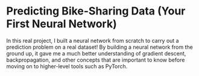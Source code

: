# Predicting Bike-Sharing Data (Your First Neural Network)

In this real project, I built a neural network from scratch to carry out a prediction problem on a real dataset! By building a neural network from the ground up, it gave me a much better understanding of gradient descent, backpropagation, and other concepts that are important to know before moving on to higher-level tools such as PyTorch. 
